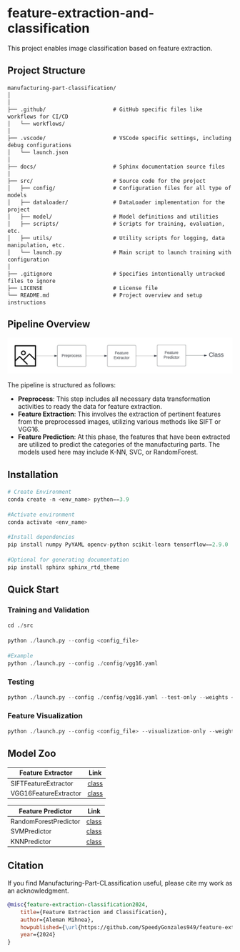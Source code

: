 # feature-extraction-and-classification

This project enables image classification based on feature extraction.


## Project Structure

```
manufacturing-part-classification/
│
│
├── .github/                     # GitHub specific files like workflows for CI/CD
│   └── workflows/
│
├── .vscode/                     # VSCode specific settings, including debug configurations
│   └── launch.json
│
├── docs/                        # Sphinx documentation source files
│
├── src/                         # Source code for the project
│   ├── config/                  # Configuration files for all type of models
│   ├── dataloader/              # DataLoader implementation for the project
│   ├── model/                   # Model definitions and utilities
│   ├── scripts/                 # Scripts for training, evaluation, etc.
│   ├── utils/                   # Utility scripts for logging, data manipulation, etc.
│   └── launch.py                # Main script to launch training with configuration
│
├── .gitignore                   # Specifies intentionally untracked files to ignore
├── LICENSE                      # License file
└── README.md                    # Project overview and setup instructions
```

## Pipeline Overview
![Model Pipeline](assets/pipeline.jpeg)
 
The pipeline is structured as follows:
- **Preprocess**: This step includes all necessary data transformation activities to ready the data for feature extraction.
- **Feature Extraction**: This involves the extraction of pertinent features from the preprocessed images, utilizing various methods like SIFT or VGG16.
- **Feature Prediction**: At this phase, the features that have been extracted are utilized to predict the categories of the manufacturing parts. The models used here may include K-NN, SVC, or RandomForest.

## Installation

```python
# Create Environment
conda create -n <env_name> python==3.9

#Activate environment
conda activate <env_name>

#Install dependencies
pip install numpy PyYAML opencv-python scikit-learn tensorflow==2.9.0

#Optional for generating documentation
pip install sphinx sphinx_rtd_theme
```

## Quick Start

### Training and Validation
```python
cd ./src

python ./launch.py --config <config_file>

#Example
python ./launch.py --config ./config/vgg16.yaml
```

### Testing
```python
python ./launch.py --config ./config/vgg16.yaml --test-only --weights <weights_file>
```

### Feature Visualization
```python
python ./launch.py --config <config_file> --visualization-only --weights <weights_file>
```

## Model Zoo
| Feature Extractor     | Link                                                              |
|-----------------------|-------------------------------------------------------------------|
| SIFTFeatureExtractor  | [class](./src/model/extractor_predictor/feature_extractor.py#115) |
| VGG16FeatureExtractor | [class](./src/model/extractor_predictor/feature_extractor.py#L34) |

| Feature Predictor     | Link                                                               |
|-----------------------|--------------------------------------------------------------------|
| RandomForestPredictor | [class](./src/model/extractor_predictor/feature_predictor.py#58)   |
| SVMPredictor          | [class](./src/model/extractor_predictor/feature_predictor.py#L137) |
| KNNPredictor          | [class](./src/model/extractor_predictor/feature_predictor.py#L96)  |

## Citation

If you find Manufacturing-Part-CLassification useful, please cite my work as an acknowledgment.

```bibtex
@misc{feature-extraction-classification2024,
    title={Feature Extraction and Classification},
    author={Aleman Mihnea},
    howpublished={\url{https://github.com/SpeedyGonzales949/feature-extraction-classification}},
    year={2024}
}
```


